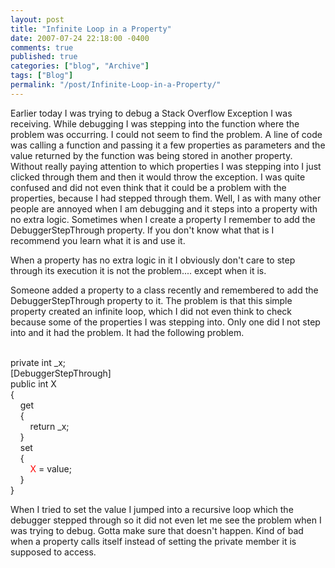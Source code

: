 ```yaml
---
layout: post
title: "Infinite Loop in a Property"
date: 2007-07-24 22:18:00 -0400
comments: true
published: true
categories: ["blog", "Archive"]
tags: ["Blog"]
permalink: "/post/Infinite-Loop-in-a-Property/"
---
```

<!-- more -->



<p>Earlier today I was trying to debug a Stack Overflow Exception I was receiving. While debugging I was stepping into the function where the problem was occurring. I could not seem to find the problem. A line of code was calling a function and passing it a few properties as parameters and the value returned by the function was being stored in another property. Without really paying attention to which properties I was stepping into I just clicked through them and then it would throw the exception. I was quite confused and did not even think that it could be a problem with the properties, because I had stepped through them. Well, I as with many other people are annoyed when I am debugging and it steps into a property with no extra logic. Sometimes when I create a property I remember to add the DebuggerStepThrough property. If you don't know what that is I recommend you learn what it is and use it.</p>
<p>When a property has no extra logic in it I obviously don't care to step through its execution it is not the problem.... except when it is.</p>
<p>Someone added a property to a class recently and remembered to add the DebuggerStepThrough property to it. The problem is that this simple property created an infinite loop, which I did not even think to check because some of the properties I was stepping into. Only one did I not step into and it had the problem. It had the following problem.</p>
<p><br /> private int _x;<br /> [DebuggerStepThrough]<br /> public int X<br /> {<br /> &nbsp;&nbsp;&nbsp; get<br /> &nbsp;&nbsp;&nbsp; {<br /> &nbsp;&nbsp;&nbsp;&nbsp;&nbsp;&nbsp;&nbsp; return _x;<br /> &nbsp;&nbsp;&nbsp; }<br /> &nbsp;&nbsp;&nbsp; set<br /> &nbsp;&nbsp;&nbsp; {<br /> &nbsp;&nbsp;&nbsp;&nbsp;&nbsp;&nbsp;&nbsp; <span style="color:red;">X</span> = value;<br /> &nbsp;&nbsp;&nbsp; }<br /> }</p>
<p>When I tried to set the value I jumped into a recursive loop which the debugger stepped through so it did not even let me see the problem when I was trying to debug. Gotta make sure that doesn't happen. Kind of bad when a property calls itself instead of setting the private member it is supposed to access.</p>
